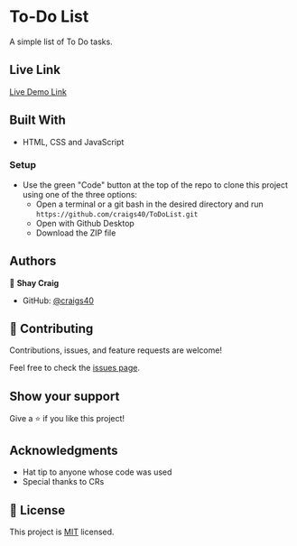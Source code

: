 # To-Do List
A simple list of To Do tasks.

## Live Link
[Live Demo Link](https://craigs40.github.io/ToDoList/)

## Built With

- HTML, CSS and JavaScript

### Setup

- Use the green "Code" button at the top of the repo to clone this project using one of the three options:
   - Open a terminal or a git bash in the desired directory and run `https://github.com/craigs40/ToDoList.git`
   - Open with Github Desktop
   - Download the ZIP file

## Authors

👤 **Shay Craig**

- GitHub: [@craigs40](https://github.com/craigs40)

## 🤝 Contributing

Contributions, issues, and feature requests are welcome!

Feel free to check the [issues page](https://github.com/craigs40/ToDoList/issues).

## Show your support

Give a ⭐️ if you like this project!

## Acknowledgments

- Hat tip to anyone whose code was used
- Special thanks to CRs

## 📝 License

This project is [MIT](./MIT.md) licensed.
